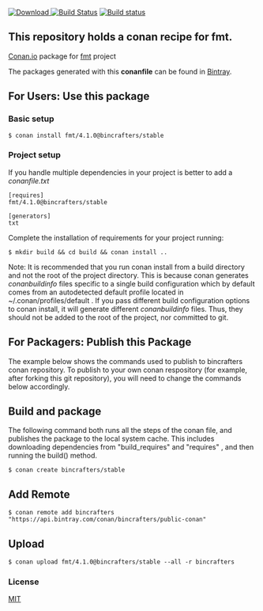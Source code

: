 [ ![Download](https://api.bintray.com/packages/bincrafters/public-conan/fmt%3Abincrafters/images/download.svg) ](https://bintray.com/bincrafters/public-conan/fmt%3Abincrafters/_latestVersion)
[![Build Status](https://travis-ci.org/bincrafters/conan-fmt.svg?branch=stable%2F4.1.0)](https://travis-ci.org/bincrafters/conan-fmt)
[![Build status](https://ci.appveyor.com/api/projects/status/gg95c2s6l06ls86g?svg=true)](https://ci.appveyor.com/project/BinCrafters/conan-fmt)

## This repository holds a conan recipe for fmt.

[Conan.io](https://conan.io) package for [fmt](http://fmtlib.net/) project

The packages generated with this **conanfile** can be found in [Bintray](https://bintray.com/bincrafters/public-conan/fmt%3Abincrafters).

## For Users: Use this package

### Basic setup

    $ conan install fmt/4.1.0@bincrafters/stable

### Project setup

If you handle multiple dependencies in your project is better to add a *conanfile.txt*

    [requires]
    fmt/4.1.0@bincrafters/stable

    [generators]
    txt

Complete the installation of requirements for your project running:

    $ mkdir build && cd build && conan install ..

Note: It is recommended that you run conan install from a build directory and not the root of the project directory.  This is because conan generates *conanbuildinfo* files specific to a single build configuration which by default comes from an autodetected default profile located in ~/.conan/profiles/default .  If you pass different build configuration options to conan install, it will generate different *conanbuildinfo* files.  Thus, they should not be added to the root of the project, nor committed to git.

## For Packagers: Publish this Package

The example below shows the commands used to publish to bincrafters conan repository. To publish to your own conan respository (for example, after forking this git repository), you will need to change the commands below accordingly.

## Build  and package

The following command both runs all the steps of the conan file, and publishes the package to the local system cache.  This includes downloading dependencies from "build_requires" and "requires" , and then running the build() method.

    $ conan create bincrafters/stable

## Add Remote

	$ conan remote add bincrafters "https://api.bintray.com/conan/bincrafters/public-conan"

## Upload

    $ conan upload fmt/4.1.0@bincrafters/stable --all -r bincrafters

### License
[MIT](LICENSE.md)
